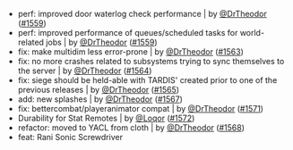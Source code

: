 - perf: improved door waterlog check performance | by [@DrTheodor](https://github.com/DrTheodor) ([#1559](https://github.com/amblelabs/ait/pull/1559))
- perf: improved performance of queues/scheduled tasks for world-related jobs | by [@DrTheodor](https://github.com/DrTheodor) ([#1559](https://github.com/amblelabs/ait/pull/1559))
- fix: make multidim less error-prone | by [@DrTheodor](https://github.com/DrTheodor) ([#1563](https://github.com/amblelabs/ait/pull/1563))
- fix: no more crashes related to subsystems trying to sync themselves to the server | by [@DrTheodor](https://github.com/DrTheodor) ([#1564](https://github.com/amblelabs/ait/pull/1564))
- fix: siege should be held-able with TARDIS' created prior to one of the previous releases | by [@DrTheodor](https://github.com/DrTheodor) ([#1565](https://github.com/amblelabs/ait/pull/1565))
- add: new splashes | by [@DrTheodor](https://github.com/DrTheodor) ([#1567](https://github.com/amblelabs/ait/pull/1567))
- fix: bettercombat/playeranimator compat | by [@DrTheodor](https://github.com/DrTheodor) ([#1571](https://github.com/amblelabs/ait/pull/1571))
- Durability for Stat Remotes | by [@Loqor](https://github.com/Loqor) ([#1572](https://github.com/amblelabs/ait/pull/1572))
- refactor: moved to YACL from cloth | by [@DrTheodor](https://github.com/DrTheodor) ([#1568](https://github.com/amblelabs/ait/pull/1568))
- feat: Rani Sonic Screwdriver
